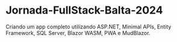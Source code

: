 # Jornada-FullStack-Balta-2024
Criando um app completo utilizando ASP.NET, Minimal APIs, Entity Framework, SQL Server, Blazor WASM, PWA e MudBlazor. 
